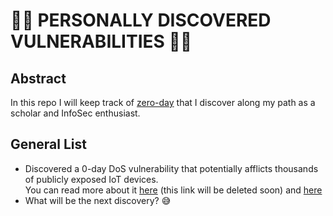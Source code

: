 # 🕵🏾 PERSONALLY DISCOVERED VULNERABILITIES 🕵🏾

## Abstract
In this repo I will keep track of <a href="https://en.wikipedia.org/wiki/Zero-day_(computing)" target="_blank">zero-day</a> that I discover along my path as a scholar and InfoSec enthusiast.


## General List

<ul>
    <li>Discovered a 0-day DoS vulnerability that potentially afflicts thousands of publicly exposed IoT devices.<br/>  
    You can read more about it <a href="https://www.theoreticalstructures.io/2022/05/27/the-unbearable-lightness-of-web-vulnerabilities/" target="_blank">here</a>
    (this link will be deleted soon) and <a href="https://github.com/R3DRUN3/RedTeaming-Qualvision-HTTPServer-Exploit" target="_blank">here</a>
    </li> 
    <li>What will be the next discovery? 😅 </li>
</ul> 
